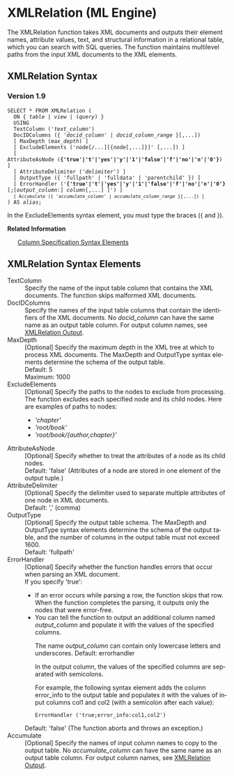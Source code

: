 <div class="nested0" aria-labelledby="ariaid-title1" topicindex="1" topicid="gvy1507819181878" id="gvy1507819181878"><h1 class="title topictitle1" id="ariaid-title1">XMLRelation (ML Engine)</h1><div class="body conbody">
<p class="p">The XMLRelation function takes XML documents and outputs their element
			names, attribute values, text, and structural information in a relational table, which
			you can search with SQL queries. The function maintains multilevel paths from the input
			XML documents to the XML elements.</p></div><div class="topic reference nested1" aria-labelledby="ariaid-title2" topicindex="2" topicid="cyv1507819228501" xml:lang="en-us" lang="en-us" id="cyv1507819228501">
<h2 class="title topictitle2" id="ariaid-title2">XMLRelation Syntax</h2><div class="body refbody"><div class="section" id="cyv1507819228501__section_N1000E_N1000C_N10001">
<h3 class="title sectiontitle">Version 1.9</h3><pre class="pre codeblock" xml:space="preserve"><code>SELECT * FROM XMLRelation (
  <span>ON { <var class="keyword varname">table</var> | <var class="keyword varname">view</var> | (<var class="keyword varname">query</var>) }</span>
  USING
  TextColumn ('<var class="keyword varname">text_column</var>')
  DocIDColumns ({ '<var class="keyword varname">docid_column</var>' | <var class="keyword varname">docid_column_range</var> }[,...])
  [ MaxDepth (<var class="keyword varname">max_depth</var>) ]
  [ ExcludeElements ('<var class="keyword varname">node</var>[/<var class="keyword varname">...</var>][{<var class="keyword varname">node</var>[,...]}]' [,...]) ]
  [ AttributeAsNode (<span><b>{'true'|'t'|'yes'|'y'|'1'|'false'|'f'|'no'|'n'|'0'}</b></span>) ]
  [ AttributeDelimiter ('<var class="keyword varname">delimiter</var>') ]
  [ OutputType ({ 'fullpath' | 'fulldata' | 'parentchild' }) ]
  [ ErrorHandler ('<span><b>{'true'|'t'|'yes'|'y'|'1'|'false'|'f'|'no'|'n'|'0'}</b></span>[;[<var class="keyword varname">output_column</var>:] <var class="keyword varname">column</var>[,...] ]') ]
  <code class="ph codeph">[ Accumulate ({ '<var class="keyword varname">accumulate_column</var>' | <var class="keyword varname">accumulate_column_range</var> }[,...]) ]</code>
) AS <var class="keyword varname">alias</var>;</code></pre>
<p class="p">In the ExcludeElements syntax element, you must type the braces ({ and }).</p></div></div><div class="related-links"><div class="linklistheader"><p></p><b>Related Information</b></div>
<ul class="linklist linklist relinfo"><div class="linklistmember"><a href="ndv1557782188375.md">Column Specification Syntax Elements</a></div></ul></div></div><div class="topic reference nested1" aria-labelledby="ariaid-title3" topicindex="3" topicid="pnn1507819232073" xml:lang="en-us" lang="en-us" id="pnn1507819232073">
<h2 class="title topictitle2" id="ariaid-title3">XMLRelation Syntax Elements</h2><div class="body refbody"><div class="section" id="pnn1507819232073__section_N10011_N1000E_N10001"><dl class="dl parml"><dt class="dt pt dlterm">TextColumn</dt><dd class="dd pd">Specify the name of the input table column that contains the XML documents. The function skips malformed XML documents.</dd><dt class="dt pt dlterm">DocIDColumns</dt><dd class="dd pd">Specify the names of the input table columns that contain the identifiers of the XML documents. No <var class="keyword varname">docid_column</var> can have the same name as an output table column. For output column names, see <a href="ddp1562077450074.md">XMLRelation Output</a>.</dd><dt class="dt pt dlterm">MaxDepth</dt><dd class="dd pd">[Optional] Specify the maximum depth in the XML tree at which to process XML documents. The MaxDepth and OutputType syntax elements determine the schema of the output table.</dd><dd class="dd pd ddexpand">Default: 5</dd><dd class="dd pd ddexpand">Maximum: 1000</dd><dt class="dt pt dlterm">ExcludeElements</dt><dd class="dd pd">[Optional] Specify the paths to the nodes to exclude from processing. The function excludes each specified node and its child nodes. Here are examples of paths to nodes:
<ul class="sl simple">
<li class="sli"><span><i>'chapter'</i></span></li>
<li class="sli"><span><i>'root/book'</i></span></li>
<li class="sli"><span><i>'root/book/{author,chapter}'</i></span></li></ul></dd><dt class="dt pt dlterm">AttributeAsNode</dt><dd class="dd pd">[Optional] Specify whether to treat the attributes of a node as its child nodes.</dd><dd class="dd pd ddexpand">Default: 'false' (Attributes of a node are stored in one element of the output tuple.)</dd><dt class="dt pt dlterm">AttributeDelimiter</dt><dd class="dd pd">[Optional] Specify the delimiter used to separate multiple attributes of one node in XML documents.</dd><dd class="dd pd ddexpand">Default: ',' (comma)</dd><dt class="dt pt dlterm">OutputType</dt><dd class="dd pd">[Optional] Specify the output table schema. The MaxDepth and OutputType syntax elements determine the schema of the output table, and the number of columns in the output table must not exceed 1600.</dd><dd class="dd pd ddexpand">Default: 'fullpath'</dd><dt class="dt pt dlterm">ErrorHandler</dt><dd class="dd pd">[Optional] Specify whether the function handles errors that occur when parsing an XML document.</dd><dd class="dd pd ddexpand">If you specify 'true':
<ul class="ul" id="pnn1507819232073__ul_uth_ljd_rx">
<li class="li">If an error occurs while parsing a row, the function skips that row. When the function completes the parsing, it outputs only the nodes that were error-free.</li>
<li class="li">You can tell the function to output an additional column named <var class="keyword varname">output_column</var> and populate it with the values of the specified columns.
<p class="p">The name <var class="keyword varname">output_column</var> can contain only lowercase letters and underscores. Default: errorhandler</p>
<p class="p">In the output column, the values of the specified columns are separated with semicolons.</p>
<p class="p">For example, the following syntax element adds the column error_info to the output table and populates it with the values of input columns col1 and col2 (with a semicolon after each value):</p><pre class="pre codeblock" xml:space="preserve"><code>ErrorHandler ('true;error_info:col1,col2')</code></pre></li></ul></dd><dd class="dd pd ddexpand">Default: 'false' (The function aborts and throws an exception.)</dd><dt class="dt pt dlterm">Accumulate</dt><dd class="dd pd">[Optional] Specify the names of input column names to copy to the output table. No <var class="keyword varname">accumulate_column</var> can have the same name as an output table column. For output column names, see <a href="ddp1562077450074.md">XMLRelation Output</a>.</dd></dl></div></div></div></div>
